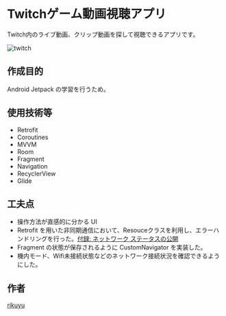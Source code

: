 # Twitchゲーム動画視聴アプリ
Twitch内のライブ動画、クリップ動画を探して視聴できるアプリです。

![twitch](https://user-images.githubusercontent.com/51118613/117419121-2e602300-af57-11eb-9ccd-249a8a7e597b.jpg)

## 作成目的
Android Jetpack の学習を行うため。

## 使用技術等
- Retrofit
- Coroutines
- MVVM
- Room
- Fragment
- Navigation
- RecyclerView
- Glide

## 工夫点
- 操作方法が直感的に分かる UI
- Retrofit を用いた非同期通信において、Resouceクラスを利用し、エラーハンドリングを行った。[付録: ネットワーク ステータスの公開](https://developer.android.com/jetpack/guide?hl=ja)
- Fragment の状態が保存されるように CustomNavigator を実装した。
- 機内モード、Wifi未接続状態などのネットワーク接続状況を確認できるようにした。

## 作者
[rikuyu](https://github.com/rikuyu)
